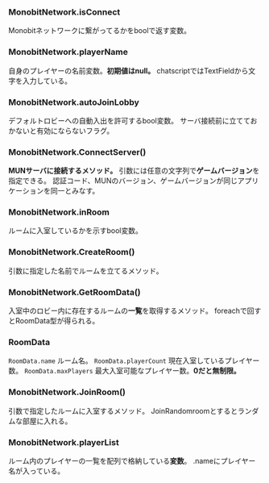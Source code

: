 
### MonobitNetwork.isConnect
Monobitネットワークに繋がってるかをboolで返す変数。


### MonobitNetwork.playerName
自身のプレイヤーの名前変数。**初期値はnull。**
chatscriptではTextFieldから文字を入力している。

### MonobitNetwork.autoJoinLobby
デフォルトロビーへの自動入出を許可するbool変数。
サーバ接続前に立てておかないと有効にならないフラグ。

### MonobitNetwork.ConnectServer()
**MUNサーバに接続するメソッド。** 引数には任意の文字列で**ゲームバージョン**を指定できる。
認証コード、MUNのバージョン、ゲームバージョンが同じアプリケーションを同一とみなす。


### MonobitNetwork.inRoom
ルームに入室しているかを示すbool変数。

### MonobitNetwork.CreateRoom()
引数に指定した名前でルームを立てるメソッド。

### MonobitNetwork.GetRoomData()
入室中のロビー内に存在するルームの**一覧**を取得するメソッド。
foreachで回すとRoomData型が得られる。

### RoomData
`RoomData.name`
ルーム名。
`RoomData.playerCount`
現在入室しているプレイヤー数。
`RoomData.maxPlayers`
最大入室可能なプレイヤー数。**0だと無制限。**

### MonobitNetwork.JoinRoom()
引数で指定したルームに入室するメソッド。
JoinRandomroomとするとランダムな部屋に入れる。

### MonobitNetwork.playerList
ルーム内のプレイヤーの一覧を配列で格納している**変数**。
.nameにプレイヤー名が入っている。
